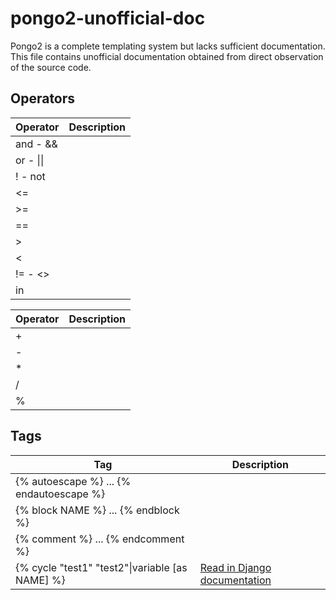 # pongo2-unofficial-doc
Pongo2 is a complete templating system but lacks sufficient documentation. This file contains unofficial documentation obtained from direct observation of the source code.

## Operators

Operator | Description
---------|-------------
and - &&   |
or - \|\|    |
! - not |
<=       |
\>=       |
== |
\>  |
<  |
!= - <\> |
in |

Operator | Description
---------|------------
\+ |
\- |
\* |
/ |
% |

## Tags

Tag | Description
----|------------
{% autoescape %} ...  {% endautoescape %} |
{% block NAME %} ... {% endblock %} |
{% comment %} ... {% endcomment %} |
{% cycle "test1" "test2"\|variable \[as NAME] %} | <a href="https://docs.djangoproject.com/en/3.2/ref/templates/builtins/#cycle" target="_blank" >Read in Django documentation</a>
